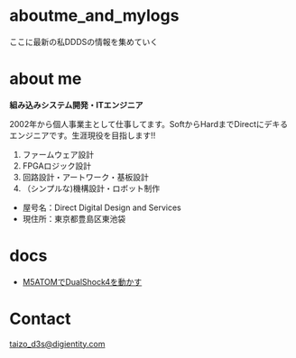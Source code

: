 # aboutme_and_mylogs
ここに最新の私DDDSの情報を集めていく









# about me

**組み込みシステム開発・ITエンジニア**

2002年から個人事業主として仕事してます。SoftからHardまでDirectにデキるエンジニアです。生涯現役を目指します!!


1. ファームウェア設計
2. FPGAロジック設計
3. 回路設計・アートワーク・基板設計
4. （シンプルな)機構設計・ロボット制作

* 屋号名：Direct Digital Design and Services
* 現住所：東京都豊島区東池袋

# docs

- [M5ATOMでDualShock4を動かす](https://github.com/taizo-d3s/aboutme_and_mylogs/tree/main/doc/m5atom_DUALSHOCK4)

# Contact
taizo_d3s@digientity.com

